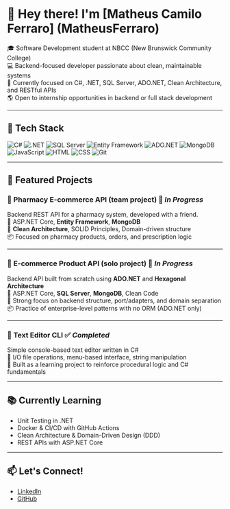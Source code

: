 # 👋 Hey there! I'm [Matheus Camilo Ferraro] (MatheusFerraro)

🎓 Software Development student at NBCC (New Brunswick Community College)  
💻 Backend-focused developer passionate about clean, maintainable systems  
📌 Currently focused on C#, .NET, SQL Server, ADO.NET, Clean Architecture, and RESTful APIs  
🌎 Open to internship opportunities in backend or full stack development

---

## 🧰 Tech Stack

![C#](https://img.shields.io/badge/C%23-%23239120.svg?logo=c-sharp&logoColor=white)
![.NET](https://img.shields.io/badge/.NET-512BD4?logo=dotnet&logoColor=white)
![SQL Server](https://img.shields.io/badge/SQL_Server-CC2927?logo=microsoftsqlserver&logoColor=white)
![Entity Framework](https://img.shields.io/badge/Entity_Framework-68217A?logo=.net&logoColor=white)
![ADO.NET](https://img.shields.io/badge/ADO.NET-blue)
![MongoDB](https://img.shields.io/badge/MongoDB-47A248?logo=mongodb&logoColor=white)
![JavaScript](https://img.shields.io/badge/JavaScript-F7DF1E?logo=javascript&logoColor=black)
![HTML](https://img.shields.io/badge/HTML5-E34F26?logo=html5&logoColor=white)
![CSS](https://img.shields.io/badge/CSS3-1572B6?logo=css3&logoColor=white)
![Git](https://img.shields.io/badge/Git-F05032?logo=git&logoColor=white)

---

## 🚀 Featured Projects

### 💊 Pharmacy E-commerce API (team project) 🚧 _In Progress_
Backend REST API for a pharmacy system, developed with a friend.  
🔹 ASP.NET Core, **Entity Framework**, **MongoDB**  
🔹 **Clean Architecture**, SOLID Principles, Domain-driven structure  
📦 Focused on pharmacy products, orders, and prescription logic

---

### 🛒 E-commerce Product API (solo project) 🚧 _In Progress_
Backend API built from scratch using **ADO.NET** and **Hexagonal Architecture**  
🔹 ASP.NET Core, **SQL Server**, **MongoDB**, Clean Code  
🔹 Strong focus on backend structure, port/adapters, and domain separation  
📦 Practice of enterprise-level patterns with no ORM (ADO.NET only)

---

### 📝 Text Editor CLI ✅ _Completed_
Simple console-based text editor written in C#  
🔹 I/O file operations, menu-based interface, string manipulation  
📌 Built as a learning project to reinforce procedural logic and C# fundamentals

---

## 📚 Currently Learning

- Unit Testing in .NET  
- Docker & CI/CD with GitHub Actions  
- Clean Architecture & Domain-Driven Design (DDD)  
- REST APIs with ASP.NET Core

---

## 📫 Let's Connect!

- [LinkedIn](https://www.linkedin.com/in/mcamiloferraro)
- [GitHub](https://github.com/MatheusFerraro)
